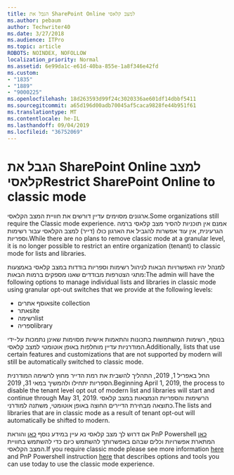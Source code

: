 ```yaml
---
title: הגבל את SharePoint Online למצב קלאסי
ms.author: pebaum
author: Techwriter40
ms.date: 3/27/2018
ms.audience: ITPro
ms.topic: article
ROBOTS: NOINDEX, NOFOLLOW
localization_priority: Normal
ms.assetid: 6e99da1c-e61d-40ba-855e-1a8f346e42fd
ms.custom:
- "1835"
- "1889"
- "9000225"
ms.openlocfilehash: 18d263593d99f24c3020336ae601df14dbbf5411
ms.sourcegitcommit: a65d196d00adb70045af5caca9828fe44b951f61
ms.translationtype: MT
ms.contentlocale: he-IL
ms.lasthandoff: 09/04/2019
ms.locfileid: "36752069"
---
```

# <a name="restrict-sharepoint-online-to-classic-mode"></a><span data-ttu-id="e6f9a-102">הגבל את SharePoint Online למצב קלאסי</span><span class="sxs-lookup"><span data-stu-id="e6f9a-102">Restrict SharePoint Online to classic mode</span></span>

<span data-ttu-id="e6f9a-103">ארגונים מסוימים עדיין דורשים את חוויית המצב הקלאסי.</span><span class="sxs-lookup"><span data-stu-id="e6f9a-103">Some organizations still require the Classic mode experience.</span></span> <span data-ttu-id="e6f9a-104">אמנם אין תוכניות להסיר מצב קלאסי ברמה הגרעינית, אין עוד אפשרות להגביל את הארגון כולו (דייר) למצב הקלאסי עבור רשימות וספריות.</span><span class="sxs-lookup"><span data-stu-id="e6f9a-104">While there are no plans to remove classic mode at a granular level, it is no longer possible to restrict an entire organization (tenant) to classic mode for lists and libraries.</span></span>

<span data-ttu-id="e6f9a-105">למנהל יהיו האפשרויות הבאות לניהול רשימות וספריות בודדות במצב קלאסי באמצעות מתגי הצטרפות מבודדים שאנו מספקים ברמות הבאות:</span><span class="sxs-lookup"><span data-stu-id="e6f9a-105">The admin will have the following options to manage individual lists and libraries in classic mode using granular opt-out switches that we provide at the following levels:</span></span>

- <span data-ttu-id="e6f9a-106">אוסף אתרים</span><span class="sxs-lookup"><span data-stu-id="e6f9a-106">site collection</span></span>
- <span data-ttu-id="e6f9a-107">אתר</span><span class="sxs-lookup"><span data-stu-id="e6f9a-107">site</span></span>
- <span data-ttu-id="e6f9a-108">רשימה</span><span class="sxs-lookup"><span data-stu-id="e6f9a-108">list</span></span>
- <span data-ttu-id="e6f9a-109">ספריה</span><span class="sxs-lookup"><span data-stu-id="e6f9a-109">library</span></span>

<span data-ttu-id="e6f9a-110">בנוסף, רשימות המשתמשות בתכונות והתאמות אישיות מסוימות שאינן נתמכות על-ידי המודרניות עדיין מוחלפות באופן אוטומטי למצב קלאסי.</span><span class="sxs-lookup"><span data-stu-id="e6f9a-110">Additionally, lists that use certain features and customizations that are not supported by modern will still be automatically switched to classic mode.</span></span>

<span data-ttu-id="e6f9a-111">החל באפריל 1, 2019, התהליך להשבית את רמת הדייר מחוץ לרשימה המודרנית הספריות יתחילו ולהמשיך במאי 31, 2019.</span><span class="sxs-lookup"><span data-stu-id="e6f9a-111">Beginning April 1, 2019, the process to disable the tenant level opt out of modern list and libraries will start and continue through May 31, 2019.</span></span>  <span data-ttu-id="e6f9a-112">הרשימות והספריות הנמצאות במצב קלאסי כתוצאה מבחירת הדיירים החוצה באופן אוטומטי, משתנה למודרני.</span><span class="sxs-lookup"><span data-stu-id="e6f9a-112">The lists and libraries that are in classic mode as a result of tenant opt-out will automatically be shifted to modern.</span></span>

<span data-ttu-id="e6f9a-113">אם דרוש לך מצב קלאסי נא עיין במידע נוסף [כאן](https://techcommunity.microsoft.com/t5/Microsoft-SharePoint-Blog/Delivering-SharePoint-modern-experiences/ba-p/315023) והוראת PnP Powershell [כאן](https://docs.microsoft.com/sharepoint/dev/transform/modernize-userinterface-lists-and-libraries-optout) המתארת אפשרויות וכלים שבהם באפשרותך להשתמש כיום כדי להשתמש בחוויית המצב הקלאסי.</span><span class="sxs-lookup"><span data-stu-id="e6f9a-113">If you require classic mode please see more information [here](https://techcommunity.microsoft.com/t5/Microsoft-SharePoint-Blog/Delivering-SharePoint-modern-experiences/ba-p/315023) and PnP Powershell instruction [here](https://docs.microsoft.com/sharepoint/dev/transform/modernize-userinterface-lists-and-libraries-optout) that describes options and tools you can use today to use the classic mode experience.</span></span>
